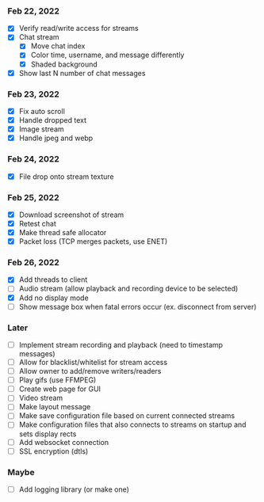 ### Feb 22, 2022
- [x] Verify read/write access for streams
- [x] Chat stream
    - [x] Move chat index
    - [x] Color time, username, and message differently
    - [x] Shaded background
- [x] Show last N number of chat messages

### Feb 23, 2022
- [x] Fix auto scroll
- [x] Handle dropped text
- [x] Image stream
- [x] Handle jpeg and webp

### Feb 24, 2022
- [x] File drop onto stream texture

### Feb 25, 2022
- [x] Download screenshot of stream
- [x] Retest chat
- [x] Make thread safe allocator
- [x] Packet loss (TCP merges packets, use ENET)

### Feb 26, 2022
- [x] Add threads to client
- [ ] Audio stream (allow playback and recording device to be selected)
- [x] Add no display mode
- [ ] Show message box when fatal errors occur (ex. disconnect from server)

### Later
- [ ] Implement stream recording and playback (need to timestamp messages)
- [ ] Allow for blacklist/whitelist for stream access
- [ ] Allow owner to add/remove writers/readers
- [ ] Play gifs (use FFMPEG)
- [ ] Create web page for GUI
- [ ] Video stream
- [ ] Make layout message
- [ ] Make save configuration file based on current connected streams
- [ ] Make configuration files that also connects to streams on startup and sets display rects
- [ ] Add websocket connection
- [ ] SSL encryption (dtls)

### Maybe
- [ ] Add logging library (or make one)
